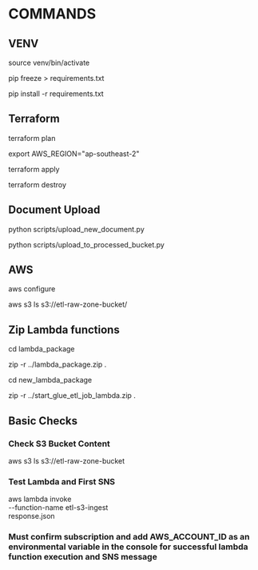 # COMMANDS


## VENV

source venv/bin/activate

pip freeze > requirements.txt

pip install -r requirements.txt


## Terraform

terraform plan

export AWS_REGION="ap-southeast-2"

terraform apply

terraform destroy


## Document Upload

python scripts/upload_new_document.py

python scripts/upload_to_processed_bucket.py


## AWS

aws configure

aws s3 ls s3://etl-raw-zone-bucket/


## Zip Lambda functions


cd lambda_package

zip -r ../lambda_package.zip .



cd new_lambda_package

zip -r ../start_glue_etl_job_lambda.zip .



## Basic Checks

### Check S3 Bucket Content
aws s3 ls s3://etl-raw-zone-bucket

### Test Lambda and First SNS
aws lambda invoke \
  --function-name etl-s3-ingest \
  response.json





### Must confirm subscription and add AWS_ACCOUNT_ID as an environmental variable in the console for successful lambda function execution and SNS message